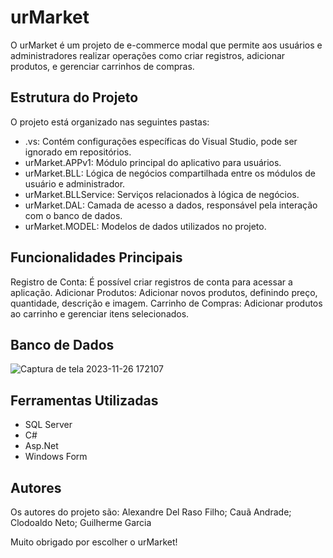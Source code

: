 # urMarket

O urMarket é um projeto de e-commerce modal que permite aos usuários e 
administradores realizar operações como criar registros, adicionar produtos, e gerenciar carrinhos de compras.

## Estrutura do Projeto

O projeto está organizado nas seguintes pastas:

- .vs: Contém configurações específicas do Visual Studio, pode ser ignorado em repositórios.
- urMarket.APPv1: Módulo principal do aplicativo para usuários.
- urMarket.BLL: Lógica de negócios compartilhada entre os módulos de usuário e administrador.
- urMarket.BLLService: Serviços relacionados à lógica de negócios.
- urMarket.DAL: Camada de acesso a dados, responsável pela interação com o banco de dados.
- urMarket.MODEL: Modelos de dados utilizados no projeto.

## Funcionalidades Principais

Registro de Conta: É possível criar registros de conta para acessar a aplicação.
Adicionar Produtos: Adicionar novos produtos, definindo preço, quantidade, descrição e imagem.
Carrinho de Compras: Adicionar produtos ao carrinho e gerenciar itens selecionados.


## Banco de Dados
![Captura de tela 2023-11-26 172107](https://github.com/Caualandrade/urMarket/assets/127252731/11154775-68e3-4bcc-9ac6-d6056e2f4877)


## Ferramentas Utilizadas

- SQL Server
- C#
- Asp.Net
- Windows Form

## Autores
 
Os autores do projeto são: Alexandre Del Raso Filho; Cauã Andrade; Clodoaldo Neto; Guilherme Garcia

Muito obrigado por escolher o urMarket!

